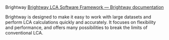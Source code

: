 
Brightway
[Brightway LCA Software Framework — Brightway documentation](https://docs.brightway.dev/en/latest/)

Brightway is designed to make it easy to work with large datasets and perform LCA calculations quickly and accurately. It focuses on flexibility and performance, and offers many possibilities to break the limits of conventional LCA.
